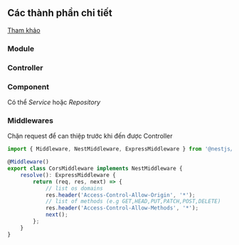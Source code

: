 ## Các thành phần chi tiết
[Tham khảo](https://auth0.com/blog/nestjs-brings-typescript-to-nodejs-and-express/)

### Module
### Controller
### Component
Có thể *Service* hoặc *Repository*
### Middlewares
Chặn request để can thiệp trước khi đến được Controller
```Typescript
import { Middleware, NestMiddleware, ExpressMiddleware } from '@nestjs/common';

@Middleware()
export class CorsMiddleware implements NestMiddleware {
    resolve(): ExpressMiddleware {
        return (req, res, next) => {
            // list os domains
            res.header('Access-Control-Allow-Origin', '*');
            // list of methods (e.g GET,HEAD,PUT,PATCH,POST,DELETE)
            res.header('Access-Control-Allow-Methods', '*');
            next();
        };
    }
}
```
